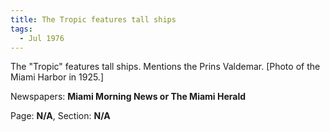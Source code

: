 ```yaml
---  
title: The Tropic features tall ships  
tags:  
  - Jul 1976  
---  
```

  
The "Tropic" features tall ships. Mentions the Prins Valdemar. [Photo of the Miami Harbor in 1925.]  
  
Newspapers: **Miami Morning News or The Miami Herald**  
  
Page: **N/A**, Section: **N/A** 
